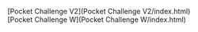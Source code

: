 [Pocket Challenge V2](Pocket Challenge V2/index.html)<br>
[Pocket Challenge W](Pocket Challenge W/index.html)<br>
